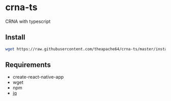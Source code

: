 # crna-ts
CRNA with typescript

## Install

```sh
wget https://raw.githubusercontent.com/theapache64/crna-ts/master/install.sh && sh install.sh && rm install.sh
```

## Requirements

- create-react-native-app
- wget
- npm
- [jq](https://github.com/stedolan/jq)

